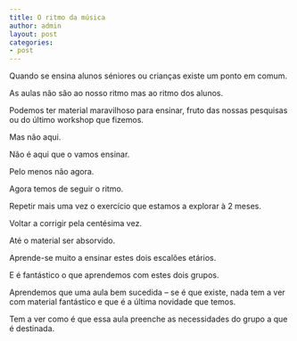 ```yaml
---
title: O ritmo da música
author: admin
layout: post
categories:
- post
---
```

Quando se ensina alunos séniores ou crianças existe um ponto em comum.

As aulas não são ao nosso ritmo mas ao ritmo dos alunos.

Podemos ter material maravilhoso para ensinar, fruto das nossas pesquisas ou do último workshop que fizemos.

Mas não aqui.

Não é aqui que o vamos ensinar.

Pelo menos não agora.

Agora temos de seguir o ritmo.

Repetir mais uma vez o exercício que estamos a explorar à 2 meses.

Voltar a corrigir pela centésima vez.

Até o material ser absorvido.

Aprende-se muito a ensinar estes dois escalões etários.

E é fantástico o que aprendemos com estes dois grupos.

Aprendemos que uma aula bem sucedida &#8211; se é que existe, nada tem a ver com material fantástico e que é a última novidade que temos.

Tem a ver como é que essa aula preenche as necessidades do grupo a que é destinada.
